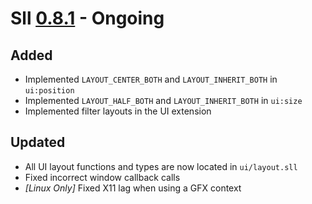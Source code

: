 # Sll [0.8.1] - Ongoing

## Added

- Implemented `LAYOUT_CENTER_BOTH` and `LAYOUT_INHERIT_BOTH` in `ui:position`
- Implemented `LAYOUT_HALF_BOTH` and `LAYOUT_INHERIT_BOTH` in `ui:size`
- Implemented filter layouts in the UI extension

## Updated

- All UI layout functions and types are now located in `ui/layout.sll`
- Fixed incorrect window callback calls
- *\[Linux Only\]* Fixed X11 lag when using a GFX context

[0.8.1]: https://github.com/sl-lang/sll/compare/sll-v0.8.0...main
